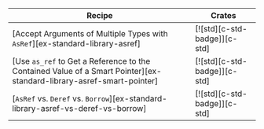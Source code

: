 | Recipe | Crates |
|---|---|
| [Accept Arguments of Multiple Types with `AsRef`][ex-standard-library-asref] | [![std][c-std-badge]][c-std] | [![std][c-std-badge]][c-std] |
| [Use `as_ref` to Get a Reference to the Contained Value of a Smart Pointer][ex-standard-library-asref-smart-pointer] | [![std][c-std-badge]][c-std] |
| [`AsRef` vs. `Deref` vs. `Borrow`][ex-standard-library-asref-vs-deref-vs-borrow] | [![std][c-std-badge]][c-std] |
